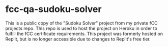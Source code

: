 # fcc-qa-sudoku-solver
 
This is a public copy of the "Sudoku Solver" project from my private fCC projects repo. This repo is used to host the project on Heroku in order to fulfill the fCC certificate requirements. This project was formerly hosted on Replit, but is no longer accessible due to changes to Replit's free tier.
